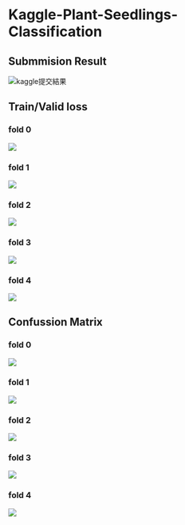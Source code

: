 # Kaggle-Plant-Seedlings-Classification
## Submmision Result
![kaggle提交結果]()
## Train/Valid loss
### fold 0
![](https://github.com/richard28039/Kaggle-Plant-Seedlings-Classification/blob/master/train%20vlaid%20loss/train_valid_0.png)
### fold 1
![](https://github.com/richard28039/Kaggle-Plant-Seedlings-Classification/blob/master/train%20vlaid%20loss/train_valid_1.png)
### fold 2
![](https://github.com/richard28039/Kaggle-Plant-Seedlings-Classification/blob/master/train%20vlaid%20loss/train_valid_2.png)
### fold 3
![](https://github.com/richard28039/Kaggle-Plant-Seedlings-Classification/blob/master/train%20vlaid%20loss/train_valid_3.png)
### fold 4
![](https://github.com/richard28039/Kaggle-Plant-Seedlings-Classification/blob/master/train%20vlaid%20loss/train_valid_4.png)
## Confussion Matrix
### fold 0
![](https://github.com/richard28039/Kaggle-Plant-Seedlings-Classification/blob/master/confusion%20matrix/confusion_matrix0.png)
### fold 1
![](https://github.com/richard28039/Kaggle-Plant-Seedlings-Classification/blob/master/confusion%20matrix/confusion_matrix1.png)
### fold 2
![](https://github.com/richard28039/Kaggle-Plant-Seedlings-Classification/blob/master/confusion%20matrix/confusion_matrix2.png)
### fold 3
![](https://github.com/richard28039/Kaggle-Plant-Seedlings-Classification/blob/master/confusion%20matrix/confusion_matrix3.png)
### fold 4
![](https://github.com/richard28039/Kaggle-Plant-Seedlings-Classification/blob/master/confusion%20matrix/confusion_matrix4.png)
